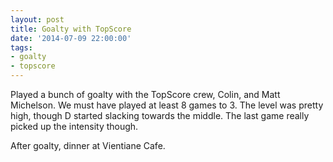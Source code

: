 ```yaml
---
layout: post
title: Goalty with TopScore
date: '2014-07-09 22:00:00'
tags:
- goalty
- topscore
---
```


Played a bunch of goalty with the TopScore crew, Colin, and Matt Michelson. We must have played at least 8 games to 3. The level was pretty high, though D started slacking towards the middle. The last game really picked up the intensity though.

After goalty, dinner at Vientiane Cafe.
